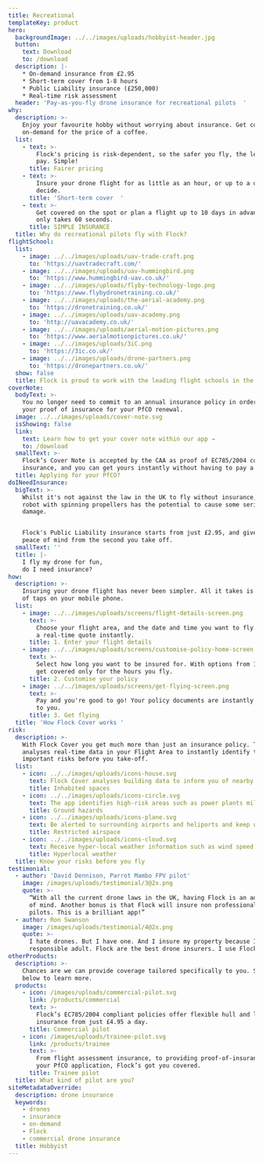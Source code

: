 ```yaml
---
title: Recreational
templateKey: product
hero:
  backgroundImage: ../../images/uploads/hobbyist-header.jpg
  button:
    text: Download
    to: /download
  description: |-
    * On-demand insurance from £2.95
    * Short-term cover from 1-8 hours
    * Public Liability insurance (£250,000)
    * Real-time risk assessment
  header: 'Pay-as-you-fly drone insurance for recreational pilots  '
why:
  description: >-
    Enjoy your favourite hobby without worrying about insurance. Get covered
    on-demand for the price of a coffee.
  list:
    - text: >-
        Flock's pricing is risk-dependent, so the safer you fly, the less you
        pay. Simple!
      title: Fairer pricing
    - text: >-
        Insure your drone flight for as little as an hour, or up to a day. You
        decide.
      title: 'Short-term cover  '
    - text: >-
        Get covered on the spot or plan a flight up to 10 days in advance. It
        only takes 60 seconds.
      title: SIMPLE INSURANCE
  title: Why do recreational pilots fly with Flock?
flightSchool:
  list:
    - image: ../../images/uploads/uav-trade-craft.png
      to: 'https://uavtradecraft.com/'
    - image: ../../images/uploads/uav-hummingbird.png
      to: 'https://www.hummingbird-uav.co.uk/'
    - image: ../../images/uploads/flyby-technology-logo.png
      to: 'https://www.flybydronetraining.co.uk/'
    - image: ../../images/uploads/the-aerial-academy.png
      to: 'https://dronetraining.co.uk/'
    - image: ../../images/uploads/uav-academy.png
      to: 'http://uavacademy.co.uk/'
    - image: ../../images/uploads/aerial-motion-pictures.png
      to: 'https://www.aerialmotionpictures.co.uk/'
    - image: ../../images/uploads/3iC.png
      to: 'https://3ic.co.uk/'
    - image: ../../images/uploads/drone-partners.png
      to: 'https://dronepartners.co.uk/'
  show: false
  title: Flock is proud to work with the leading flight schools in the UK
coverNote:
  bodyText: >-
    You no longer need to commit to an annual insurance policy in order to get
    your proof of insurance for your PfCO renewal.
  image: ../../images/uploads/cover-note.svg
  isShowing: false
  link:
    text: Learn how to get your cover note within our app →
    to: /download
  smallText: >-
    Flock’s Cover Note is accepted by the CAA as proof of EC785/2004 compliant
    insurance, and you can get yours instantly without having to pay a penny.
  title: Applying for your PfCO?
doINeedInsurance:
  bigText: >-
    Whilst it's not against the law in the UK to fly without insurance, a flying
    robot with spinning propellers has the potential to cause some serious
    damage. 


    Flock's Public Liability insurance starts from just £2.95, and gives you
    peace of mind from the second you take off.
  smallText: ''
  title: |-
    I fly my drone for fun,
    do I need insurance?
how:
  description: >-
    Insuring your drone flight has never been simpler. All it takes is a matter
    of taps on your mobile phone.
  list:
    - image: ../../images/uploads/screens/flight-details-screen.png
      text: >-
        Choose your flight area, and the date and time you want to fly. Receive
        a real-time quote instantly.
      title: 1. Enter your flight details
    - image: ../../images/uploads/screens/customise-policy-home-screen.png
      text: >-
        Select how long you want to be insured for. With options from 1-8 hours,
        get covered only for the hours you fly.
      title: 2. Customise your policy
    - image: ../../images/uploads/screens/get-flying-screen.png
      text: >-
        Pay and you're good to go! Your policy documents are instantly emailed
        to you.
      title: 3. Get flying
  title: 'How Flock Cover works '
risk:
  description: >-
    With Flock Cover you get much more than just an insurance policy. The app
    analyses real-time data in your Flight Area to instantly identify the
    important risks before you take-off.
  list:
    - icon: ../../images/uploads/icons-house.svg
      text: Flock Cover analyses building data to inform you of nearby schools hospitals and prisons.
      title: Inhabited spaces
    - icon: ../../images/uploads/icons-circle.svg
      text: The app identifies high-risk areas such as power plants military bases and busy roads.
      title: Ground hazards
    - icon: ../../images/uploads/icons-plane.svg
      text: Be alerted to surrounding airports and heliports and keep up to date with the latest NOTAMS.
      title: Restricted airspace
    - icon: ../../images/uploads/icons-cloud.svg
      text: Receive hyper-local weather information such as wind speed temperature and probability of rainfall.
      title: Hyperlocal weather
  title: Know your risks before you fly
testimonial:
  - author: 'David Dennison, Parrot Mambo FPV pilot'
    image: /images/uploads/testimonial/3@2x.png
    quote: >-
      “With all the current drone laws in the UK, having Flock is an added peace
      of mind. Another bonus is that Flock will insure non professional drone
      pilots. This is a brilliant app!”
  - author: Ron Swanson
    image: /images/uploads/testimonial/4@2x.png
    quote: >-
      I hate drones. But I have one. And I insure my property because I'm a
      responsible adult. Flock are the best drone insurers. I use Flock.
otherProducts:
  description: >-
    Chances are we can provide coverage tailored specifically to you. Select
    below to learn more.
  products:
    - icon: /images/uploads/commercial-pilot.svg
      link: /products/commercial
      text: >-
        Flock’s EC785/2004 compliant policies offer flexible hull and liability
        insurance from just £4.95 a day.
      title: Commercial pilot
    - icon: /images/uploads/trainee-pilot.svg
      link: /products/trainee
      text: >-
        From flight assessment insurance, to providing proof-of-insurance in
        your PfCO application, Flock’s got you covered.
      title: Trainee pilot
  title: What kind of pilot are you?
siteMetadataOverride:
  description: drone insurance
  keywords:
    - drones
    - insurance
    - on-demand
    - Flock
    - commercial drone insurance
  title: Hobbyist
---
```


